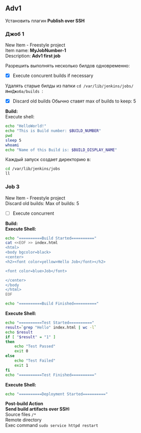 ## Adv1
Установить плагин **Publish over SSH**

### Джоб 1
New Item - Freestyle project  
Item name: **MyJobNumber-1**  
Description: **Adv1 first job**  

Разрешить выполнять несколько билдов одновременно:
- [X] Execute concurent builds if necessary  

Удалять старые билды из папки `cd /var/lib/jenkins/jobs/ИмяДжоба/builds `: 
 - [X] Discard old builds
Обычно ставят max of builds to keep: 5

**Build:**  
Execute shell:  
```bash
echo "HelloWorld!"
echo "This is Build number: $BUILD_NUMBER"
pwd
sleep 5
whoami
echo "Name of this Build is: $BUILD_DISPLAY_NAME"
```



Каждый запуск создает директорию в:  
```bash
cd /var/lib/jenkins/jobs 
ll
```

### Job 3
New Item - Freestyle project  
Discard old builds: Max of builds: 5  
- [ ] Execute concurrent

**Build:**  
**Execute Shell:**  
```bash
echo "==========Build Started=========="
cat <<EOF >> index.html
<html>
<body bgcolor=black>
<center>
<h2><font color=yellow>Hello Job</font></h2>

<font color=blue>Job</font>

</center>
</body
</html>
EOF

echo "==========Build Finished=========="
```  

**Execute Shell:**  
```bash
echo "==========Test Started=========="
result=`grep "Hello" index.html | wc -l`
echo $result
if [ "$result" = "1" ]
then
    echo "Test Passed"
    exit 0
else
    echo "Test Failed"
    exit 1
fi
echo "==========Test Finished=========="
```


**Execute Shell:**  
```bash
echo "==========Deployment Started=========="

```

**Post-build Action**  
**Send build artifacts over SSH:**  
Source files  `/*`  
Remote directory ` `  
Exec command  `sudo service httpd restart`  
